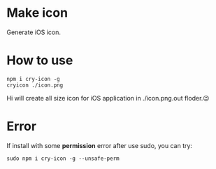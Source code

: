 # Make icon
Generate iOS icon.

# How to use
```
npm i cry-icon -g
cryicon ./icon.png
```
Hi will create all size icon for iOS application in ./icon.png.out floder.😉

# Error
If install with some **permission** error after use sudo, you can try:
```
sudo npm i cry-icon -g --unsafe-perm
```